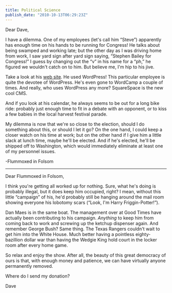 ```yaml
---
title: Political Science
publish_date: "2010-10-13T06:29:23Z"
---
```


Dear Dave,

I have a dilemma. One of my employees (let's call him &#8220;Steve&#8221;) apparently has enough time on his hands to be running for Congress! He talks about being swamped and working late; but the other day as I was driving home from work, I saw yard sign after yard sign saying, &#8220;Stephen Bailey for Congress!&#8221; I guess by changing out the &#8220;v&#8221; in his name for a &#8220;ph,&#8221; he figured we wouldn't catch on to him. But believe me, I'm hip to his jive.

Take a look at his [web site](http://www.stephenbaileyforcongress.com/). He used WordPress! This particular employee is quite the devotee of WordPress. He's even gone to WordCamp a couple of times. And really, who uses WordPress any more? SquareSpace is the new cool CMS.

And if you look at his calendar, he always seems to be out for a long bike ride: probably just enough time to fit in a debate with an opponent, or to kiss a few babies in the local harvest festival parade.

My dilemma is now that we're so close to the election, should I do something about this, or should I let it go? On the one hand, I could keep a closer watch on his time at work; but on the other hand if I give him a little slack at lunch time, maybe he'll be elected. And if he's elected, he'll be shipped off to Washington, which would immediately eliminate at least one of my personnel issues.

-Flummoxed in Folsom

---

Dear Flummoxed in Folsom,

I think you're getting all worked up for nothing. Sure, what he's doing is probably illegal, but it does keep him occupied, right? I mean, without this little &#8220;campaign&#8221; of his, he'd probably still be hanging around the mail room showing everyone his lobotomy scars (&#8220;Look, I'm Harry Friggin-Potter!&#8221;).

Dan Maes is in the same boat. The management over at Good Times have actually been contributing to his campaign. _Anything_ to keep him from coming back to work and screwing up the ketchup dispenser again. And remember George Bush? Same thing. The Texas Rangers couldn't wait to get him into the White House. Much better having a pointless eighty-bazillion dollar war than having the Wedgie King hold court in the locker room after every home game.

So relax and enjoy the show. After all, the beauty of this great democracy of ours is that, with enough money and patience, we can have virtually anyone permanently removed.

Where do I send my donation?

Dave
